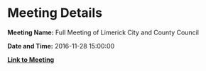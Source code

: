 # Meeting Details

**Meeting Name:** Full Meeting of Limerick City and County Council

**Date and Time:** 2016-11-28 15:00:00

**[Link to Meeting](https://www.limerick.ie/council/whats-on/full-meeting-limerick-city-and-county-council-6)**
